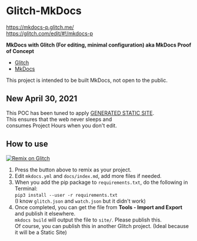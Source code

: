 # Glitch-MkDocs

<https://mkdocs-p.glitch.me/>  
<https://glitch.com/edit/#!/mkdocs-p>

**MkDocs with Glitch (For editing, minimal configuration) aka MkDocs Proof of Concept**

- [Glitch](https://glitch.com/)
- [MkDocs](https://www.mkdocs.org/)

This project is intended to be built MkDocs, not open to the public.

## New April 30, 2021

This POC has been tuned to apply [GENERATED STATIC SITE](https://help.glitch.com/kb/article/113-i-noticed-a-%E2%80%9Cglitch%E2%80%9D-entry-in-the-react-and-eleventy-starter-projects%E2%80%99-package-json-what-does-that-do/).  
This ensures that the web never sleeps and  
consumes Project Hours when you don't edit.

## How to use

[![Remix on Glitch](https://cdn.glitch.com/2703baf2-b643-4da7-ab91-7ee2a2d00b5b%2Fremix-button.svg)](https://glitch.com/edit/#!/remix/mkdocs-p)

1. Press the button above to remix as your project.
2. Edit `mkdocs.yml` and `docs/index.md`, add more files if needed.
3. When you add the pip package to `requirements.txt`, do the following in Terminal:  
`pip3 install --user -r requirements.txt`  
(I know `glitch.json` and `watch.json` but it didn't work)
4. Once completed, you can get the file from **Tools - Import and Export** and publish it elsewhere.  
`mkdocs build` will output the file to `site/`. Please publish this.  
Of course, you can publish this in another Glitch project. (Ideal because it will be a Static Site)
